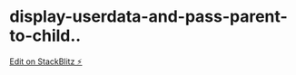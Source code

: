 # display-userdata-and-pass-parent-to-child..

[Edit on StackBlitz ⚡️](https://stackblitz.com/edit/stackblitz-starters-lt5yph)